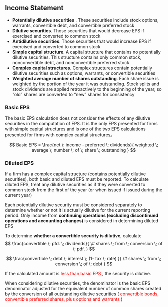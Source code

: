 ## Income Statement 
- **Potentially dilutive securities**  . These securities include stock options, warrants, convertible debt, and convertible preferred stock  
- **Dilutive securities**. Those securities that would decrease EPS if exercised and converted to common stock  
- **Antidilutive securities**. Those securities that would increase EPS if exercised and converted to common stock  
- **Simple capital structure**. A capital structure that contains no potentially dilutive securities. This structure contains only common stock, nonconvertible debt, and nonconvertible preferred stock 
- **Complex capital structures**. Complex structures contain potentially dilutive securities such as options, warrants, or convertible securities 
- **Weighted average number of shares outstanding**. Each share issue is weighted by the portion of the year it was outstanding. Stock splits and stock dividends are applied retroactively to the beginning of the year, so “old” shares are converted to “new” shares for consistency  

### Basic EPS 
The basic EPS calculation does not consider the effects of any dilutive securities in the computation of EPS. It is the only EPS presented for firms with simple capital structures and is one of the two EPS calculations presented for firms with complex capital structures。 

$$ Basic EPS = \frac{net \: income - preferred \: dividends}{ weighted \; average \; number \; of \; share \; outstanding } $$ 

### Diluted EPS 
If a firm has a complex capital structure (contains potentially dilutive securities), both basic and diluted EPS must be reported. To calculate diluted EPS, treat any dilutive securities as if they were converted to common stock from the first of the year (or when issued if issued during the current year) 

Each potentially dilutive security must be considered separately to determine whether or not it is actually dilutive for the current reporting period. Only income from **continuing operations (excluding discontinued operations and accounting changes)** is considered in determining diluted EPS 

To determine **whether a convertible security is dilutive**, calculate 
$$ \frac{convertible \; pfd. \; dividends}{ \# shares \; from \; conversion \; of \;  pdf. } $$ 

$$ \frac{convertible \; debt \; interest \; (1- tax \; rate) }{ \# shares \; from \; conversion \; of \; debt } $$   

If the calculated amount is <font color="red"> less than basic EPS </font>, the security is dilutive. 

When considering dilutive securities, the denominator is the basic EPS denominator
adjusted for the equivalent number of common shares created by the conversion of all outstanding dilutive securities ( <font color="red"> convertible bonds, convertible preferred shares, plus options and warrants </font> ) 









